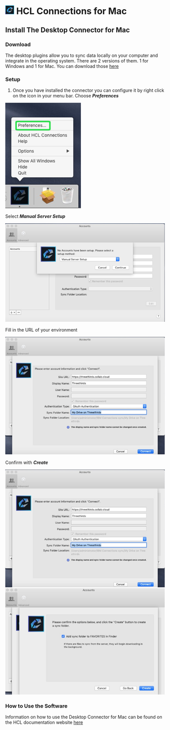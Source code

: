 # <img src="/assets/images/HCL_Connection_Master.png" alt="ConnectionsLogo" height="28" /> HCL Connections for Mac

## Install The Desktop Connector for Mac

### Download
The desktop plugins allow you to sync data locally on your computer and integrate in the operating system. There are 2 versions of them. 1 for Windows and 1 for Mac. You can download those [here](https://docs.collab.cloud/help/downloads/)

### Setup
1. Once you have installed the connector you can configure it by right click on the icon in your menu bar. Choose **_Preferences_**

<img src="/assets/images/screen-shots/mail/macplugin2.jpg" alt="Install" />

Select **_Manual Server Setup_**

<img src="/assets/images/screen-shots/mail/macplugin3.jpg" alt="Install" />

Fill in the URL of your environment

<img src="/assets/images/screen-shots/mail/macplugin4.jpg" alt="Install" />

Confirm with **_Create_**

<img src="/assets/images/screen-shots/mail/macplugin4.jpg" alt="Install" />

<img src="/assets/images/screen-shots/mail/macplugin5.jpg" alt="Install" />



### How to Use the Software
Information on how to use the Desktop Connector for Mac can be found on the HCL documentation website [here](https://help.hcltechsw.com/connections/v65/connectors/enduser/mac_desktop_plugin_filesync_gs2_2.html)
